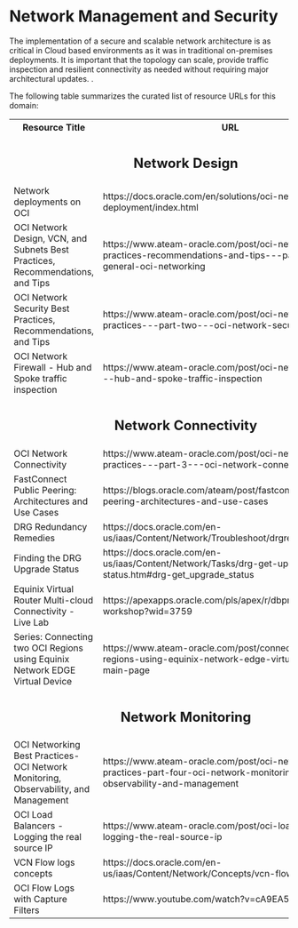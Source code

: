 # Network Management and Security

The implementation of a secure and scalable network architecture is as critical in Cloud based environments as it was in traditional on-premises deployments. It is important that the topology can scale, provide traffic inspection and resilient connectivity as needed without requiring major architectural updates. . 

The following table summarizes the curated list of resource URLs for this domain:
<table>
  <tr>
    <th>Resource Title</th>
    <th>URL</th>
  </tr>
  <tr>
    <td colspan="2" align="center"><h2>Network Design</h2></td>
</tr>
 <tr>
    <td>Network deployments on OCI</td>
    <td>https://docs.oracle.com/en/solutions/oci-network-deployment/index.html</td>
  </tr>
  <tr>
    <td>OCI Network Design, VCN, and Subnets Best Practices, Recommendations, and Tips</td>
    <td> https://www.ateam-oracle.com/post/oci-networking-best-practices-recommendations-and-tips---part-one---general-oci-networking</td>
  </tr>
  <tr>
    <td>OCI Network Security Best Practices, Recommendations, and Tips</td>
    <td>https://www.ateam-oracle.com/post/oci-networking-best-practices---part-two---oci-network-security </td>
  </tr>
  <tr>
    <td>OCI Network Firewall - Hub and Spoke traffic inspection</td>
    <td> https://www.ateam-oracle.com/post/oci-network-firewall---hub-and-spoke-traffic-inspection</td>
  </tr> 
  <tr>
    <td colspan="2" align="center"><h2>Network Connectivity</h2></td>
</tr>
  <tr>
    <td>OCI Network Connectivity</td>
    <td>https://www.ateam-oracle.com/post/oci-networking-best-practices---part-3---oci-network-connectivity</td>
  </tr>
  <tr>
    <td>FastConnect Public Peering: Architectures and Use Cases</td>
    <td>https://blogs.oracle.com/ateam/post/fastconnect-public-peering-architectures-and-use-cases</td>
  </tr>
  <tr>
    <td>DRG Redundancy Remedies</td>
    <td>https://docs.oracle.com/en-us/iaas/Content/Network/Troubleshoot/drgredundancy.htm</td>
  </tr>
  <tr>
    <td>Finding the DRG Upgrade Status</td>
    <td>https://docs.oracle.com/en-us/iaas/Content/Network/Tasks/drg-get-upgrade-status.htm#drg-get_upgrade_status</td>
  </tr>
  <tr>
    <td>Equinix Virtual Router Multi-cloud Connectivity - Live Lab</td>
    <td>https://apexapps.oracle.com/pls/apex/r/dbpm/livelabs/view-workshop?wid=3759</td>
  </tr>
  <tr>
    <td>Series: Connecting two OCI Regions using Equinix Network EDGE Virtual Device</td>
    <td>https://www.ateam-oracle.com/post/connecting-two-oci-regions-using-equinix-network-edge-virtual-device-main-page</td>
  </tr>
  <tr>
    <td colspan="2" align="center"><h2>Network Monitoring</h2></td>
</tr>
<tr>
    <td>OCI Networking Best Practices-OCI Network Monitoring, Observability, and Management</td>
    <td>https://www.ateam-oracle.com/post/oci-networking-best-practices-part-four-oci-network-monitoring-observability-and-management</td>
  </tr>
  <tr>
    <td>OCI Load Balancers - Logging the real source IP</td>
    <td>https://www.ateam-oracle.com/post/oci-load-balancers-logging-the-real-source-ip</td>
  </tr>
  <tr>
    <td>VCN Flow logs concepts</td>
    <td>https://docs.oracle.com/en-us/iaas/Content/Network/Concepts/vcn-flow-logs.htm</td>
  </tr>
  <tr>
    <td>OCI Flow Logs with Capture Filters</td>
    <td>https://www.youtube.com/watch?v=cA9EA5y6k3c&t=4s</td>
  </tr>

</table>
